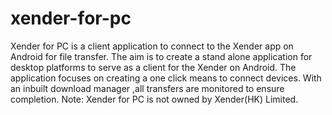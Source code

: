 # xender-for-pc
Xender for PC is a client application to connect to the Xender app on Android for file transfer.
The aim is to create a stand alone application for desktop platforms to serve as a client for the Xender on Android.
The application focuses on creating a one click means to connect devices. With an inbuilt download manager ,all transfers are monitored to ensure completion.
Note: Xender for PC is not owned by Xender(HK) Limited.

